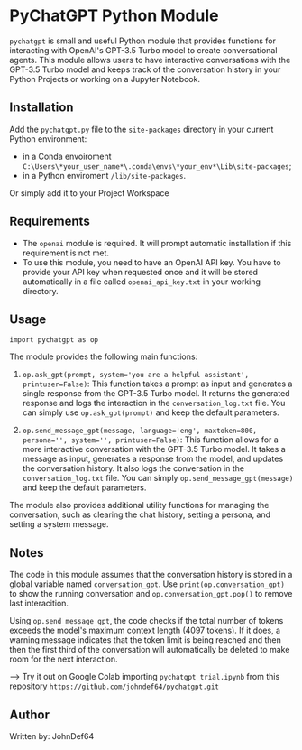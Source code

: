 # PyChatGPT Python Module

`pychatgpt` is small and useful Python module that provides functions for interacting with OpenAI's GPT-3.5 Turbo model to create conversational agents. This module allows users to have interactive conversations with the GPT-3.5 Turbo model and keeps track of the conversation history in your Python Projects or working on a Jupyter Notebook.

## Installation
Add the `pychatgpt.py` file to the `site-packages` directory in your current Python environment:
- in a Conda envoiroment `C:\Users\*your_user_name*\.conda\envs\*your_env*\Lib\site-packages`;
- in a Python enviroment `/lib/site-packages`.

Or simply add it to your Project Workspace

## Requirements

- The `openai` module is required. It will prompt automatic installation if this requirement is not met.
- To use this module, you need to have an OpenAI API key. You have to provide your API key when requested once and it will be stored automatically in a file called `openai_api_key.txt` in your working directory.

## Usage
`import pychatgpt as op`

The module provides the following main functions:

1. `op.ask_gpt(prompt, system='you are a helpful assistant', printuser=False)`: This function takes a prompt as input and generates a single response from the GPT-3.5 Turbo model. It returns the generated response and logs the interaction in the `conversation_log.txt` file.
You can simply use `op.ask_gpt(prompt)` and keep the default parameters.

2. `op.send_message_gpt(message, language='eng', maxtoken=800, persona='', system='', printuser=False)`: This function allows for a more interactive conversation with the GPT-3.5 Turbo model. It takes a message as input, generates a response from the model, and updates the conversation history. It also logs the conversation in the `conversation_log.txt` file.
You can simply `op.send_message_gpt(message)` and keep the default parameters.

The module also provides additional utility functions for managing the conversation, such as clearing the chat history, setting a persona, and setting a system message.

## Notes
The code in this module assumes that the conversation history is stored in a global variable named `conversation_gpt`. Use `print(op.conversation_gpt)` to show the running conversation and `op.conversation_gpt.pop()` to remove last interacition.

Using `op.send_message_gpt`, the code checks if the total number of tokens exceeds the model's maximum context length (4097 tokens). If it does, a warning message indicates that the token limit is being reached and then then the first third of the conversation will automatically be deleted to make room for the next interaction.

--> Try it out on Google Colab importing `pychatgpt_trial.ipynb` from this repository `https://github.com/johndef64/pychatgpt.git`

## Author
Written by: JohnDef64 
